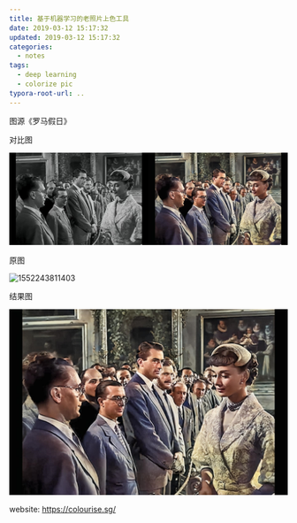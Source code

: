 ```yaml
---
title: 基于机器学习的老照片上色工具
date: 2019-03-12 15:17:32
updated: 2019-03-12 15:17:32
categories:
  - notes
tags:
  - deep learning
  - colorize pic
typora-root-url: ..
---
```


图源《罗马假日》

对比图

![1552243721014](/images/1552243721014.png)

<!-- more -->

原图

![1552243811403](/images/1552243811403.png)

结果图

![1552243769960](/images/1552243769960.png)

website: https://colourise.sg/
